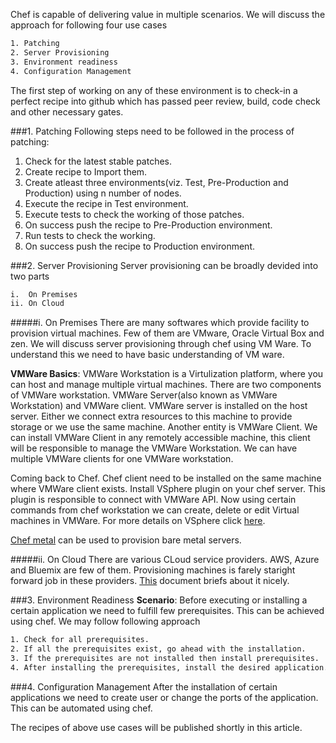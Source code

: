 Chef is capable of delivering value in multiple scenarios. We will discuss the approach for following four use cases

```sh
1. Patching
2. Server Provisioning
3. Environment readiness
4. Configuration Management
```

The first step of working on any of these environment is to check-in a perfect recipe into github which has passed peer review, build, code check and other necessary gates.


###1. Patching
Following steps need to be followed in the process of patching:

1. Check for the latest stable patches.
2. Create recipe to Import them.
3. Create atleast three environments(viz. Test, Pre-Production and Production) using n number of nodes.
4. Execute the recipe in Test environment.
5. Execute tests to check the working of those patches.
6. On success push the recipe to Pre-Production environment.
7. Run tests to check the working.
8. On success push the recipe to Production environment.


###2. Server Provisioning
Server provisioning can be broadly devided into two parts
```sh
i.  On Premises
ii. On Cloud
```
#####i. On Premises
There are many softwares which provide facility to provision virtual machines. Few of them are VMware, Oracle Virtual Box and zen. We will discuss server provisioning through chef using VM Ware. To understand this we need to have basic understanding of VM ware.

**VMWare Basics**:
VMWare Workstation is a Virtulization platform, where you can host and manage multiple virtual machines. There are two components of VMWare workstation. VMWare Server(also known as VMWare Workstation) and VMWare client. VMWare server is installed on the host server. Either we connect extra resources to this machine to provide storage or we use the same machine. Another entity is VMWare Client. We can install VMWare Client in any remotely accessible machine, this client will be responsible to manage the VMWare Workstation. We can have multiple VMWare clients for one VMWare workstation.

Coming back to Chef. Chef client need to be installed on the same machine where VMWare client exists. Install VSphere plugin on your chef server. This plugin is responsible to connect with VMWare API. Now using certain commands from chef workstation we can create, delete or edit Virtual machines in VMWare. For more details on VSphere click [here](https://github.com/CenturyLinkCloud/chef-provisioning-vsphere).

[Chef metal](https://www.chef.io/blog/2014/03/04/chef-metal-0-2-release/) can be used to provision bare metal servers.

#####ii. On Cloud
There are various CLoud service providers. AWS, Azure and Bluemix are few of them. Provisioning machines is farely staright forward job in these providers. [This](https://www.chef.io/blog/2014/11/12/chef-provisioning-infrastructure-as-code/) document briefs about it nicely.

###3. Environment Readiness
**Scenario**: Before executing or installing a certain application we need to fulfill few prerequisites. This can be achieved using chef. We may follow following approach
```sh
1. Check for all prerequisites.
2. If all the prerequisites exist, go ahead with the installation.
3. If the prerequisites are not installed then install prerequisites.
4. After installing the prerequisites, install the desired application.
```

###4. Configuration Management
After the installation of certain applications we need to create user or change the ports of the application. This can be automated using chef.

The recipes of above use cases will be published shortly in this article. 


